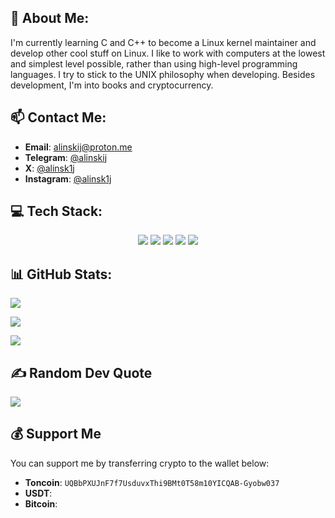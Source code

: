 ## 💫 About Me:
I'm currently learning C and C++ to become a Linux kernel maintainer and develop other cool stuff on Linux. I like to work with computers at the lowest and simplest level possible, rather than using high-level programming languages. I try to stick to the UNIX philosophy when developing. Besides development, I'm into books and cryptocurrency.  

## 📫 Contact Me:
- **Email**: alinskij@proton.me  
- **Telegram**: [@alinskij](t.me/alinskij)  
- **X**: [@alinsk1j](x.com/alinsk1j)  
- **Instagram**: [@alinsk1j](instagram.com/alinsk1j)

## 💻 Tech Stack:
<p align="center">
  <img src="https://img.shields.io/badge/c-%2300599C.svg?style=for-the-badge&logo=c&logoColor=white" />  
  <img src="https://img.shields.io/badge/c++-%2300599C.svg?style=for-the-badge&logo=c%2B%2B&logoColor=white" />  
  <img src="https://img.shields.io/badge/bash_script-%23121011.svg?style=for-the-badge&logo=gnu-bash&logoColor=white" />  
  <img src="https://img.shields.io/badge/Linux-FCC624?style=for-the-badge&logo=linux&logoColor=white" />  
  <img src="https://img.shields.io/badge/Git-F05032?style=for-the-badge&logo=git&logoColor=white" />
</p>

## 📊 GitHub Stats:
![](https://github-readme-stats.vercel.app/api?username=alinskij&theme=tokyonight&hide_border=true&include_all_commits=false&count_private=false)<br/>  

![](https://nirzak-streak-stats.vercel.app/?user=alinskij&theme=tokyonight&hide_border=true)<br/>  

![](https://github-readme-stats.vercel.app/api/top-langs/?username=alinskij&theme=tokyonight&hide_border=true&include_all_commits=false&count_private=false&layout=compact)  

## ✍️ Random Dev Quote
![](https://quotes-github-readme.vercel.app/api?type=horizontal&theme=tokyonight)  

## 💰 Support Me
You can support me by transferring crypto to the wallet below:  
- **Toncoin**: `UQBbPXUJnF7f7UsduvxThi9BMt0T58m10YICQAB-Gyobw037`
- **USDT**:
- **Bitcoin**:
